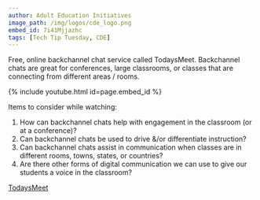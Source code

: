 ```yaml
---
author: Adult Education Initiatives
image_path: /img/logos/cde_logo.png
embed_id: 7i41Mjjazhc
tags: [Tech Tip Tuesday, CDE]
---
```

Free, online backchannel chat service called TodaysMeet. Backchannel chats are great for conferences, large classrooms, or classes that are connecting from different areas / rooms.

{% include youtube.html id=page.embed_id %}

Items to consider while watching:

  1.  How can backchannel chats help with engagement in the classroom (or at a conference)?
  2.  Can backchannel chats be used to drive &/or differentiate instruction?
  3.  Can backchannel chats assist in communication when classes are in different rooms, towns, states, or countries?
  4.  Are there other forms of digital communication we can use to give our students a voice in the classroom?

[TodaysMeet](http://todaysmeet.com/)